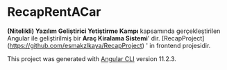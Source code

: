 # RecapRentACar
**(Nitelikli) Yazılım Geliştirici Yetiştirme Kampı** kapsamında gerçekleştirilen Angular ile geliştirilmiş bir **Araç Kiralama Sistemi**' dir. [RecapProject] (https://github.com/esmakzlkaya/RecapProject) ' in frontend projesidir. 

This project was generated with [Angular CLI](https://github.com/angular/angular-cli) version 11.2.3.

